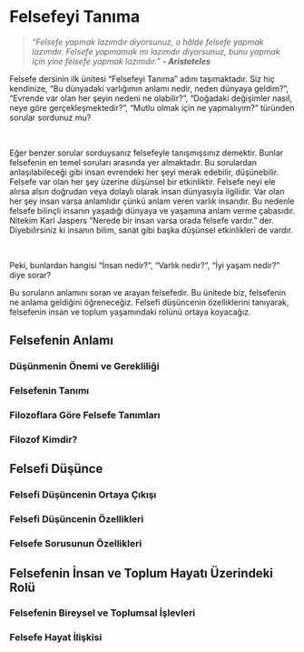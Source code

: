# Felsefeyi Tanıma

> *“Felsefe yapmak lazımdır diyorsunuz, o hâlde felsefe yapmak lazımdır. Felsefe yapmamak mı lazımdır diyorsunuz, bunu yapmak için yine felsefe yapmak lazımdır.”* ***- Aristoteles***

Felsefe dersinin ilk ünitesi “Felsefeyi Tanıma” adını taşımaktadır. Siz hiç kendinize, “Bu dünyadaki varlığımın anlamı nedir, neden dünyaya geldim?”, “Evrende var olan her şeyin nedeni ne olabilir?”, “Doğadaki değişimler nasıl, neye göre gerçekleşmektedir?”, “Mutlu olmak için ne yapmalıyım?” türünden sorular sordunuz mu? 

<br>

Eğer benzer sorular sorduysanız felsefeyle tanışmışsınız demektir. Bunlar felsefenin en temel soruları arasında yer almaktadır. Bu sorulardan anlaşılabileceği gibi insan evrendeki her şeyi merak edebilir, düşünebilir. Felsefe var olan her şey üzerine düşünsel bir etkinliktir. Felsefe neyi ele alırsa alsın doğrudan veya dolaylı olarak insan dünyasıyla ilgilidir. Var olan her şey insan varsa anlamlıdır çünkü anlam veren varlık insandır. Bu nedenle felsefe bilinçli insanın yaşadığı dünyaya ve yaşamına anlam verme çabasıdır. Nitekim Karl Jaspers “Nerede bir insan varsa orada felsefe vardır.” der. Diyebilirsiniz ki insanın bilim, sanat gibi başka düşünsel etkinlikleri de vardır.

<br>

Peki, bunlardan hangisi “İnsan nedir?”, “Varlık nedir?”, “İyi yaşam nedir?” diye sorar?

Bu soruların anlamını soran ve arayan felsefedir. Bu ünitede biz, felsefenin ne anlama geldiğini öğreneceğiz. Felsefi düşüncenin özelliklerini tanıyarak, felsefenin insan ve toplum yaşamındaki rolünü ortaya koyacağız.

## Felsefenin Anlamı

### Düşünmenin Önemi ve Gerekliliği

### Felsefenin Tanımı

### Filozoflara Göre Felsefe Tanımları

### Filozof Kimdir?

## Felsefi Düşünce

### Felsefi Düşüncenin Ortaya Çıkışı

### Felsefi Düşüncenin Özellikleri

### Felsefe Sorusunun Özellikleri

## Felsefenin İnsan ve Toplum Hayatı Üzerindeki Rolü

### Felsefenin Bireysel ve Toplumsal İşlevleri

### Felsefe Hayat İlişkisi
